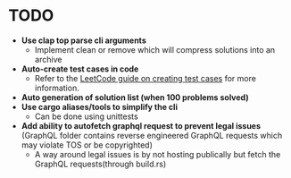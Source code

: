 # TODO

- **Use clap top parse cli arguments**
  - Implement clean or remove which will compress solutions into an archive
- **Auto-create test cases in code**
  - Refer to the [LeetCode guide on creating test cases](https://support.leetcode.com/hc/en-us/articles/32442719377939-How-to-create-test-cases-on-LeetCode) for more information.
- **Auto generation of solution list (when 100 problems solved)**
- **Use cargo aliases/tools to simplify the cli**
  - Can be done using unittests
- **Add ability to autofetch graphql request to prevent legal issues** (GraphQL folder contains reverse engineered GraphQL requests which may violate TOS or be copyrighted)
  - A way around legal issues is by not hosting publically but fetch the GraphQL requests(through build.rs)
